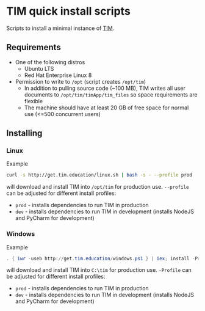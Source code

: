 # TIM quick install scripts

Scripts to install a minimal instance of [TIM](https://github.com/TIM-JYU/TIM).

## Requirements

* One of the following distros
  * Ubuntu LTS
  * Red Hat Enterprise Linux 8 
* Permission to write to `/opt` (script creates `/opt/tim`)
  * In addition to pulling source code (~100 MB), TIM writes all user documents to `/opt/tim/timApp/tim_files` so space requirements are flexible
  * The machine should have at least 20 GB of free space for normal use (<=500 concurrent users)

## Installing

### Linux

Example

```bash
curl -s http://get.tim.education/linux.sh | bash -s - --profile prod
```

will download and install TIM into `/opt/tim` for production use. 
`--profile` can be adjusted for different install profiles:

* `prod` - installs dependencies to run TIM in production
* `dev` - installs dependencies to run TIM in development (installs NodeJS and PyCharm for development)

### Windows

Example

```powershell
. { iwr -useb http://get.tim.education/windows.ps1 } | iex; install -Profile prod
```

will download and install TIM into `C:\tim` for production use. 
`-Profile` can be adjusted for different install profiles:

* `prod` - installs dependencies to run TIM in production
* `dev` - installs dependencies to run TIM in development (installs NodeJS and PyCharm for development)